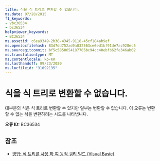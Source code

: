 ```yaml
---
title: 식을 식 트리로 변환할 수 없습니다.
ms.date: 07/20/2015
f1_keywords:
- vbc36534
- bc36534
helpviewer_keywords:
- BC36534
ms.assetid: c6ea9349-2b38-4345-9118-45cf184ab9ef
ms.openlocfilehash: 83d7dd752ad0a032563ce6ed1bf91de7ac928ec5
ms.sourcegitcommit: bf5c5850654187705bc94cc40ebfb62fe346ab02
ms.translationtype: MT
ms.contentlocale: ko-KR
ms.lasthandoff: 09/23/2020
ms.locfileid: "91092135"
---
```

# <a name="expression-cannot-be-converted-into-an-expression-tree"></a>식을 식 트리로 변환할 수 없습니다.

대부분의 식은 식 트리로 변환할 수 있지만 일부는 변환할 수 없습니다. 이 오류는 변환할 수 없는 식을 변환하려는 시도를 나타냅니다.  
  
 **오류 ID:** BC36534  
  
## <a name="see-also"></a>참조

- [방법: 식 트리를 사용 하 여 동적 쿼리 빌드 (Visual Basic)](../programming-guide/concepts/expression-trees/how-to-use-expression-trees-to-build-dynamic-queries.md)
